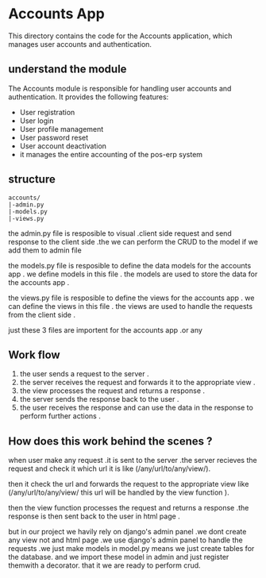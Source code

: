 # Accounts App

This directory contains the code for the Accounts application, which manages user accounts and authentication.

## understand the module 

The Accounts module is responsible for handling user accounts and authentication. It provides the following features:

- User registration
- User login
- User profile management
- User password reset
- User account deactivation
- it manages the entire accounting of the pos-erp system 

## structure
```plain text
accounts/
|-admin.py
|-models.py
|-views.py
```
the admin.py file is resposible to visual .client side request and send response to the client side .the we can perform the CRUD to the model if we add them to admin file

the models.py file is resposible to define the data models for the accounts app .
we define models in this file . the models are used to store the data for the accounts app .

the views.py file is resposible to define the views for the accounts app .
we can define the views in this file . the views are used to handle the requests from the client side .

just these 3 files are importent for the accounts app .or any 

## Work flow

1. the user sends a request to the server .
2. the server receives the request and forwards it to the appropriate view .
3. the view processes the request and returns a response .
4. the server sends the response back to the user .
5. the user receives the response and can use the data in the response to perform further actions .

## How does this work behind the scenes ?

when user make any request .it is sent to the server .the server recieves the request and check it which url it is like (/any/url/to/any/view/).

then it check the url and forwards the request to the appropriate view like (/any/url/to/any/view/ this url will be handled by the view function ).

then the view function processes the request and returns a response .the response is then sent back to the user in html page .

but in our project we havily rely on django's admin panel .we dont create any view not and html page .we use django's admin panel to handle the requests .we just make models in model.py means we just create tables for the database. and we import these model in admin and just register themwith a decorator. that it we are ready to perform crud.

